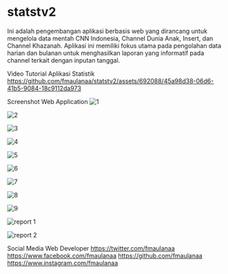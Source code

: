 # statstv2
Ini adalah pengembangan aplikasi berbasis web yang dirancang untuk mengelola data mentah CNN Indonesia, Channel Dunia Anak, Insert, dan Channel Khazanah. Aplikasi ini memiliki fokus utama pada pengolahan data harian dan bulanan untuk menghasilkan laporan yang informatif pada channel terkait dengan inputan tanggal.



Video Tutorial Aplikasi Statistik
https://github.com/fmaulanaa/statstv2/assets/692088/45a98d38-06d6-41b5-9084-18c9112da973


Screenshot Web Application
![1](https://github.com/fmaulanaa/statstv2/assets/692088/a4daceaf-6950-4296-bedd-53bae6abff4c)

![2](https://github.com/fmaulanaa/statstv2/assets/692088/3a333c5b-a480-42bd-8bbb-8797ccf42be1)

![3](https://github.com/fmaulanaa/statstv2/assets/692088/60613e0c-80ea-4a80-a373-d042f4a71ef6)

![4](https://github.com/fmaulanaa/statstv2/assets/692088/d9b7b1a4-e16a-4022-b734-f02da1021584)

![5](https://github.com/fmaulanaa/statstv2/assets/692088/329e9677-d82d-49b8-abab-fab8973baff2)

![6](https://github.com/fmaulanaa/statstv2/assets/692088/54ca55bb-adc1-4e9a-9c49-8aa11359477d)

![7](https://github.com/fmaulanaa/statstv2/assets/692088/3799f666-01d6-41c3-80c9-b5551adc3d92)

![8](https://github.com/fmaulanaa/statstv2/assets/692088/d0f5a904-dc6a-4079-9bed-a75ebda2ef3c)

![9](https://github.com/fmaulanaa/statstv2/assets/692088/78ee13fd-659f-4ddc-ac12-6fe7d74a96ea)

![report 1](https://github.com/fmaulanaa/statstv2/assets/692088/96cefbc4-fde0-4610-bd51-f7e3e5cbf0b6)

![report 2](https://github.com/fmaulanaa/statstv2/assets/692088/8f1896c3-75d8-4a96-9529-911050dbd6a5)


Social Media Web Developer
https://twitter.com/fmaulanaa
https://www.facebook.com/fmaulanaa
https://github.com/fmaulanaa
https://www.instagram.com/fmaulanaa


